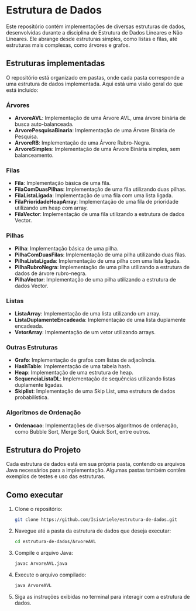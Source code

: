 # Estrutura de Dados

Este repositório contém implementações de diversas estruturas de dados, desenvolvidas durante a disciplina de Estrutura de Dados Lineares e Não Lineares. Ele abrange desde estruturas simples, como listas e filas, até estruturas mais complexas, como árvores e grafos.

## Estruturas implementadas

O repositório está organizado em pastas, onde cada pasta corresponde a uma estrutura de dados implementada. Aqui está uma visão geral do que está incluído:

### Árvores
- **ArvoreAVL**: Implementação de uma Árvore AVL, uma árvore binária de busca auto-balanceada.
- **ArvorePesquisaBinaria**: Implementação de uma Árvore Binária de Pesquisa.
- **ArvoreRB**: Implementação de uma Árvore Rubro-Negra.
- **ArvoreSimples**: Implementação de uma Árvore Binária simples, sem balanceamento.

### Filas
- **Fila**: Implementação básica de uma fila.
- **FilaComDuasPilhas**: Implementação de uma fila utilizando duas pilhas.
- **FilaListaLigada**: Implementação de uma fila com uma lista ligada.
- **FilaPrioridadeHeapArray**: Implementação de uma fila de prioridade utilizando um heap com array.
- **FilaVector**: Implementação de uma fila utilizando a estrutura de dados Vector.

### Pilhas
- **Pilha**: Implementação básica de uma pilha.
- **PilhaComDuasFilas**: Implementação de uma pilha utilizando duas filas.
- **PilhaListaLigada**: Implementação de uma pilha com uma lista ligada.
- **PilhaRubroNegra**: Implementação de uma pilha utilizando a estrutura de dados de árvore rubro-negra.
- **PilhaVector**: Implementação de uma pilha utilizando a estrutura de dados Vector.

### Listas
- **ListaArray**: Implementação de uma lista utilizando um array.
- **ListaDuplamenteEncadeada**: Implementação de uma lista duplamente encadeada.
- **VetorArray**: Implementação de um vetor utilizando arrays.

### Outras Estruturas
- **Grafo**: Implementação de grafos com listas de adjacência.
- **HashTable**: Implementação de uma tabela hash.
- **Heap**: Implementação de uma estrutura de heap.
- **SequenciaListaDL**: Implementação de sequências utilizando listas duplamente ligadas.
- **Skiplist**: Implementação de uma Skip List, uma estrutura de dados probabilística.

### Algoritmos de Ordenação
- **Ordenacao**: Implementações de diversos algoritmos de ordenação, como Bubble Sort, Merge Sort, Quick Sort, entre outros.

## Estrutura do Projeto

Cada estrutura de dados está em sua própria pasta, contendo os arquivos Java necessários para a implementação. Algumas pastas também contêm exemplos de testes e uso das estruturas.

## Como executar

1. Clone o repositório:
   ```bash
   git clone https://github.com/IsisAriele/estrutura-de-dados.git
    ```
2. Navegue até a pasta da estrutura de dados que deseja executar:
    ```bash
    cd estrutura-de-dados/ArvoreAVL
    ```
3. Compile o arquivo Java:
    ```bash
    javac ArvoreAVL.java
    ```
4. Execute o arquivo compilado:
    ```bash
    java ArvoreAVL
    ```
5. Siga as instruções exibidas no terminal para interagir com a estrutura de dados.

